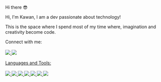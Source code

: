 
Hi there 😎

Hi, I'm Kawan, I am a dev passionate about technology!

This is the space where I spend most of my time where, imagination and creativity become code.

Connect with me:
<br>
<br>
<a href="https://www.instagram.com/kwnsm_/"/><img src="https://img.shields.io/badge/Instagram-E4405F?style=for-the-badge&logo=instagram&logoColor=white"/> 
<a href="https://www.linkedin.com/in/kawansmonteiro/"/> <img src="https://img.shields.io/badge/LinkedIn-0077B5?style=for-the-badge&logo=linkedin&logoColor=white"/>




Languages and Tools:
<br>
<br>
<img src="https://img.shields.io/badge/HTML5-E34F26?style=for-the-badge&logo=html5&logoColor=white"/> <img src="https://img.shields.io/badge/CSS3-1572B6?style=for-the-badge&logo=css3&logoColor=white"/> <img src="https://img.shields.io/badge/JavaScript-F7DF1E?style=for-the-badge&logo=javascript&logoColor=black"/> <img src="https://img.shields.io/badge/Java-ED8B00?style=for-the-badge&logo=openjdk&logoColor=white"/> <img src="https://img.shields.io/badge/Angular-DD0031?style=for-the-badge&logo=angular&logoColor=white"/>
<img src="https://img.shields.io/badge/Python-14354C?style=for-the-badge&logo=python&logoColor=white"/> <img src="https://img.shields.io/badge/Django-092E20?style=for-the-badge&logo=django&logoColor=white"/> 
